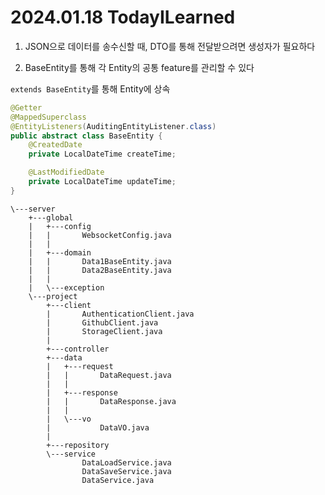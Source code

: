 # 2024.01.18 TodayILearned

1. JSON으로 데이터를 송수신할 때, DTO를 통해 전달받으려면 생성자가 필요하다

2. BaseEntity를 통해 각 Entity의 공통 feature를 관리할 수 있다

`extends BaseEntity`를 통해 Entity에 상속

```java
@Getter
@MappedSuperclass
@EntityListeners(AuditingEntityListener.class)
public abstract class BaseEntity {
    @CreatedDate
    private LocalDateTime createTime;

    @LastModifiedDate
    private LocalDateTime updateTime;
}
```

```
\---server
    +---global
    |   +---config
    |   |       WebsocketConfig.java
    |   |
    |   +---domain
    |   |       Data1BaseEntity.java
    |   |       Data2BaseEntity.java
    |   |
    |   \---exception
    \---project
        +---client
        |       AuthenticationClient.java
        |       GithubClient.java
        |       StorageClient.java
        |
        +---controller
        +---data
        |   +---request
        |   |       DataRequest.java
        |   |
        |   +---response
        |   |       DataResponse.java
        |   |
        |   \---vo
        |           DataVO.java
        |
        +---repository
        \---service
                DataLoadService.java
                DataSaveService.java
                DataService.java
```
